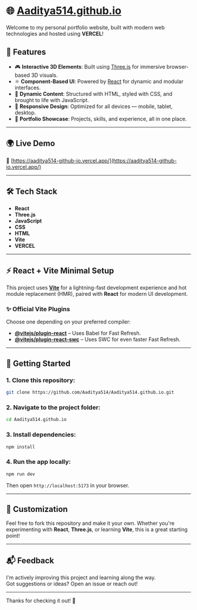 # 🌐 [Aaditya514.github.io](https://aaditya514-github-io.vercel.app/)

Welcome to my personal portfolio website, built with modern web technologies and hosted using **VERCEL**!

## 🚀 Features

- 🎮 **Interactive 3D Elements**: Built using [Three.js](https://threejs.org/) for immersive browser-based 3D visuals.
- ⚛️ **Component-Based UI**: Powered by [React](https://react.dev/) for dynamic and modular interfaces.
- 🧠 **Dynamic Content**: Structured with HTML, styled with CSS, and brought to life with JavaScript.
- 📱 **Responsive Design**: Optimized for all devices — mobile, tablet, desktop.
- 🧰 **Portfolio Showcase**: Projects, skills, and experience, all in one place.

---

## 🌍 Live Demo

🔗 [https://aaditya514-github-io.vercel.app/](https://aaditya514-github-io.vercel.app/)

---

## 🛠️ Tech Stack

- **React**
- **Three.js**
- **JavaScript**
- **CSS**
- **HTML**
- **Vite**
- **VERCEL**

---

## ⚡ React + Vite Minimal Setup

This project uses **[Vite](https://vitejs.dev/)** for a lightning-fast development experience and hot module replacement (HMR), paired with **React** for modern UI development.

### ✨ Official Vite Plugins

Choose one depending on your preferred compiler:

- **[@vitejs/plugin-react](https://github.com/vitejs/vite-plugin-react)** – Uses Babel for Fast Refresh.
- **[@vitejs/plugin-react-swc](https://github.com/vitejs/vite-plugin-react-swc)** – Uses SWC for even faster Fast Refresh.

---

## 📁 Getting Started

### 1. Clone this repository:

```bash
git clone https://github.com/Aaditya514/Aaditya514.github.io.git
```

### 2. Navigate to the project folder:

```bash
cd Aaditya514.github.io
```

### 3. Install dependencies:

```bash
npm install
```

### 4. Run the app locally:

```bash
npm run dev
```

Then open `http://localhost:5173` in your browser.

---

## 🎨 Customization

Feel free to fork this repository and make it your own. Whether you're experimenting with **React**, **Three.js**, or learning **Vite**, this is a great starting point!

---

## 📬 Feedback

I'm actively improving this project and learning along the way.  
Got suggestions or ideas? Open an issue or reach out!

---


Thanks for checking it out! 🌟
